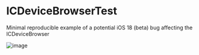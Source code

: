 # ICDeviceBrowserTest

Minimal reproducible example of a potential iOS 18 (beta) bug affecting the ICDeviceBrowser

![image](https://github.com/nicorichard/ICDeviceBrowserTest/assets/3505591/288db1d8-d350-4871-a71f-f507d2940d0a)

